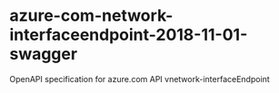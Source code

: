# azure-com-network-interfaceendpoint-2018-11-01-swagger
OpenAPI specification for azure.com API vnetwork-interfaceEndpoint

